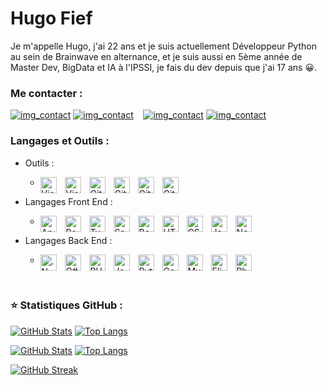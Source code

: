 # Hugo Fief
Je m'appelle Hugo, j'ai 22 ans et je suis actuellement Développeur Python au sein de Brainwave en alternance, 
et je suis aussi en 5ème année de Master Dev, BigData et IA à l'IPSSI, je fais du dev depuis que j'ai 17 ans 😀.

### Me contacter :

[![img_contact](./img/globe-light.svg)](https://portfolio-hugo-pro.000webhostapp.com#gh-light-mode-only)
[![img_contact](./img/globe-dark.svg)](https://portfolio-hugo-pro.000webhostapp.com#gh-dark-mode-only)
&nbsp;&nbsp;
[![img_contact](./img/linkedin-light.svg)](https://www.linkedin.com/in/hugo-fief-60a4a2162#gh-light-mode-only)
[![img_contact](./img/linkedin-dark.svg)](https://www.linkedin.com/in/hugo-fief-60a4a2162#gh-dark-mode-only)

### Langages et Outils :

- Outils :
  - <img align="left" alt="Visual Studio Code" width="26px" src="https://cdn.jsdelivr.net/gh/devicons/devicon/icons/vscode/vscode-original.svg" style="padding-right:10px;" /><img align="left" alt="Visual Studio" width="26px" src="https://cdn.jsdelivr.net/gh/devicons/devicon/icons/visualstudio/visualstudio-plain.svg" style="padding-right:10px;" /><img align="left" alt="Git" width="26px" src="https://cdn.jsdelivr.net/gh/devicons/devicon/icons/git/git-original.svg" style="padding-right:10px;" /><img align="left" alt="Git" width="26px" src="https://cdn.jsdelivr.net/gh/devicons/devicon/icons/azure/azure-original.svg" style="padding-right:10px;" /><img align="left" alt="Git" width="26px" src="https://cdn.jsdelivr.net/gh/devicons/devicon/icons/docker/docker-original.svg" style="padding-right:10px;" /><img align="left" alt="Git" width="26px" src="https://cdn.jsdelivr.net/gh/devicons/devicon/icons/bash/bash-original.svg" style="padding-right:10px;" />

- Langages Front End : 
  - <img align="left" alt="Angular" width="26px" src="https://cdn.jsdelivr.net/gh/devicons/devicon/icons/angularjs/angularjs-original.svg" style="padding-right:10px;" /><img align="left" alt="React" width="26px" src="https://cdn.jsdelivr.net/gh/devicons/devicon/icons/react/react-original.svg" style="padding-right:10px;" /><img align="left" alt="TypeScript" width="26px" src="https://cdn.jsdelivr.net/gh/devicons/devicon/icons/typescript/typescript-original.svg" style="padding-right:10px;" /><img align="left" alt="Sass" width="26px" src="https://cdn.jsdelivr.net/gh/devicons/devicon/icons/sass/sass-original.svg" style="padding-right:10px;" /><img align="left" alt="Bootstrap" width="26px" src="https://cdn.jsdelivr.net/gh/devicons/devicon/icons/bootstrap/bootstrap-original.svg" style="padding-right:10px;" /><img align="left" alt="HTML5" width="26px" src="https://cdn.jsdelivr.net/gh/devicons/devicon/icons/html5/html5-original.svg" style="padding-right:10px;" /><img align="left" alt="CSS3" width="26px" src="https://cdn.jsdelivr.net/gh/devicons/devicon/icons/css3/css3-original.svg" style="padding-right:10px;" /><img align="left" alt="JavaScript" width="26px" src="https://cdn.jsdelivr.net/gh/devicons/devicon/icons/javascript/javascript-original.svg" style="padding-right:10px;" /><img align="left" alt="Node.js" width="26px" src="https://cdn.jsdelivr.net/gh/devicons/devicon/icons/nodejs/nodejs-original.svg" style="padding-right:10px;" />

- Langages Back End : 
  - <img align="left" alt=".Net Core" width="26px" src="https://cdn.jsdelivr.net/gh/devicons/devicon/icons/dotnetcore/dotnetcore-original.svg" style="padding-right:10px;" /><img align="left" alt="C#" width="26px" src="https://cdn.jsdelivr.net/gh/devicons/devicon/icons/csharp/csharp-original.svg" style="padding-right:10px;" /><img align="left" alt="PHP" width="26px" src="https://cdn.jsdelivr.net/gh/devicons/devicon/icons/php/php-original.svg" style="padding-right:10px;" /><img align="left" alt="Java" width="26px" src="https://cdn.jsdelivr.net/gh/devicons/devicon/icons/java/java-original.svg" style="padding-right:10px;" /><img align="left" alt="Python" width="26px" src="https://cdn.jsdelivr.net/gh/devicons/devicon/icons/python/python-original.svg" style="padding-right:10px;" /><img align="left" alt="Composer" width="26px" src="https://cdn.jsdelivr.net/gh/devicons/devicon/icons/composer/composer-original.svg" style="padding-right:10px;" /><img align="left" alt="MySQL" width="26px" src="https://cdn.jsdelivr.net/gh/devicons/devicon/icons/mysql/mysql-original.svg" style="padding-right:10px;" /><img align="left" alt="Elixir" width="26px" src="https://cdn.jsdelivr.net/gh/devicons/devicon/icons/elixir/elixir-original.svg" style="padding-right:10px;" /><img align="left" alt="Phoenix" width="26px" src="https://cdn.jsdelivr.net/gh/devicons/devicon/icons/phoenix/phoenix-original.svg" style="padding-right:10px;" />

<br/>

### ⭐ Statistiques GitHub :

[![GitHub Stats](https://github-readme-stats.vercel.app/api?username=HugoWinterGhost\&show_icons=true\&theme=dark#gh-dark-mode-only)](https://github.com/HugoWinterGhost?tab=repositories)
[![Top Langs](https://github-readme-stats.vercel.app/api/top-langs/?username=HugoWinterGhost)](https://github.com/HugoWinterGhost?tab=repositories)

[![GitHub Stats](https://github-readme-stats.vercel.app/api?username=HugoWinterGhost&hide=stars,issues&show_icons=true&hide_border=false&title_color=3B1F94f&icon_color=FFE500&bg_color=09131B&text_color=ffffff&border_color=0c1a25)](https://github.com/HugoWinterGhost?tab=repositories)
[![Top Langs](https://github-readme-stats.vercel.app/api/top-langs/?username=HugoWinterGhost&layout=compact&show_icons=true&hide_border=false&title_color=3B1F94f&icon_color=FFE500&bg_color=09131B&text_color=ffffff&border_color=0c1a25)](https://github.com/HugoWinterGhost?tab=repositories)

[![GitHub Streak](https://github-readme-streak-stats.herokuapp.com/?user=HugoWinterGhost&theme=dark&border=0c1a25&background=09131B)](https://github.com/DenverCoder1/github-readme-streak-stats)
